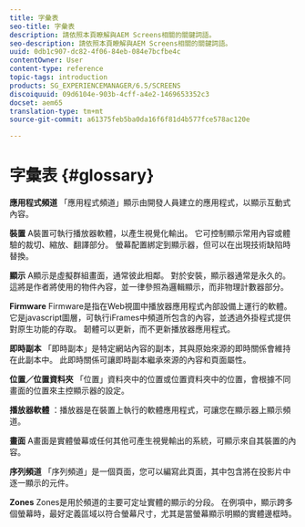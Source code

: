 ```yaml
---
title: 字彙表
seo-title: 字彙表
description: 請依照本頁瞭解與AEM Screens相關的關鍵詞語。
seo-description: 請依照本頁瞭解與AEM Screens相關的關鍵詞語。
uuid: 0db1c907-dc82-4f06-84eb-084e7bcfbe4c
contentOwner: User
content-type: reference
topic-tags: introduction
products: SG_EXPERIENCEMANAGER/6.5/SCREENS
discoiquuid: 09d6104e-903b-4cff-a4e2-1469653352c3
docset: aem65
translation-type: tm+mt
source-git-commit: a61375feb5ba0da16f6f81d4b577fce578ac120e

---
```



# 字彙表 {#glossary}

**應用程式頻道** 「應用程式頻道」顯示由開發人員建立的應用程式，以顯示互動式內容。

**裝置** A裝置可執行播放器軟體，以產生視覺化輸出。 它可控制顯示常用內容或體驗的裁切、縮放、翻譯部分。 螢幕配置綁定到顯示器，但可以在出現技術缺陷時替換。

**顯示** A顯示是虛擬群組畫面，通常彼此相鄰。 對於安裝，顯示器通常是永久的。 這將是作者將使用的物件內容，並一律參照為邏輯顯示，而非物理計數器部分。

**Firmware** Firmware是指在Web視圖中播放器應用程式內部設備上運行的軟體。 它是javascript圖層，可執行iFrames中頻道所包含的內容，並透過外掛程式提供對原生功能的存取。 韌體可以更新，而不更新播放器應用程式。

**即時副本** 「即時副本」是特定網站內容的副本，其與原始來源的即時關係會維持在此副本中。 此即時關係可讓即時副本繼承來源的內容和頁面屬性。

**位置／位置資料夾** 「位置」資料夾中的位置或位置資料夾中的位置，會根據不同畫面的位置來主控顯示器的設定。

**播放器軟體** ：播放器是在裝置上執行的軟體應用程式，可讓您在顯示器上顯示頻道。

**畫面** A畫面是實體螢幕或任何其他可產生視覺輸出的系統，可顯示來自其裝置的內容。

**序列頻道** 「序列頻道」是一個頁面，您可以編寫此頁面，其中包含將在投影片中逐一顯示的元件。

**Zones** Zones是用於頻道的主要可定址實體的顯示的分段。 在例項中，顯示跨多個螢幕時，最好定義區域以符合螢幕尺寸，尤其是當螢幕顯示明顯的實體邊框時。
